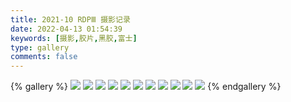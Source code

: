 ```yaml
---
title: 2021-10 RDPⅢ 摄影记录
date: 2022-04-13 01:54:39
keywords: [摄影,胶片,黑胶,富士]
type: gallery
comments: false
---
```


{% gallery %}
![](https://s1.ax1x.com/2022/05/12/OB94zj.jpg)
![](https://s1.ax1x.com/2022/05/12/OB9He0.jpg)
![](https://s1.ax1x.com/2022/05/12/OB9TLq.jpg)
![](https://s1.ax1x.com/2022/05/12/OB9oyn.jpg)
![](https://s1.ax1x.com/2022/05/12/OB9hWQ.jpg)
![](https://s1.ax1x.com/2022/05/12/OB9bwV.jpg)
![](https://s1.ax1x.com/2022/05/12/OB9OFU.jpg)
![](https://s1.ax1x.com/2022/05/12/OB9qoT.jpg)
![](https://s1.ax1x.com/2022/05/12/OB9XYF.jpg)
![](https://s1.ax1x.com/2022/05/12/OB9jW4.jpg)
![](https://s1.ax1x.com/2022/05/12/OB9xSJ.jpg)
{% endgallery %}